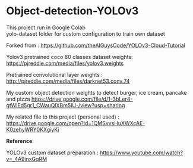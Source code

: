 # Object-detection-YOLOv3<br/>

This project run in Google Colab <br/>
yolo-dataset folder for custom configuration to train own dataset <br/>

Forked from : https://github.com/theAIGuysCode/YOLOv3-Cloud-Tutorial <br/>

Yolov3 pretrained coco 80 classes dataset weights: https://pjreddie.com/media/files/yolov3.weights <br/>

Pretrained convolutional layer weights : http://pjreddie.com/media/files/darknet53.conv.74 <br/>


My custom object detection weights to detect burger, ice cream, pancake and pizza https://drive.google.com/file/d/1-3bLer4-gtWlEd5gr1_CWauQlXBm5IU-/view?usp=sharing <br/>

My related file to this project (personal used) : https://drive.google.com/open?id=1QMSvvsHuXWXcAE-K0zehyWRY0KXgiyKi

**Reference**:

YOLOv3 custom dataset preparation : https://www.youtube.com/watch?v=_4A9inxGqRM
